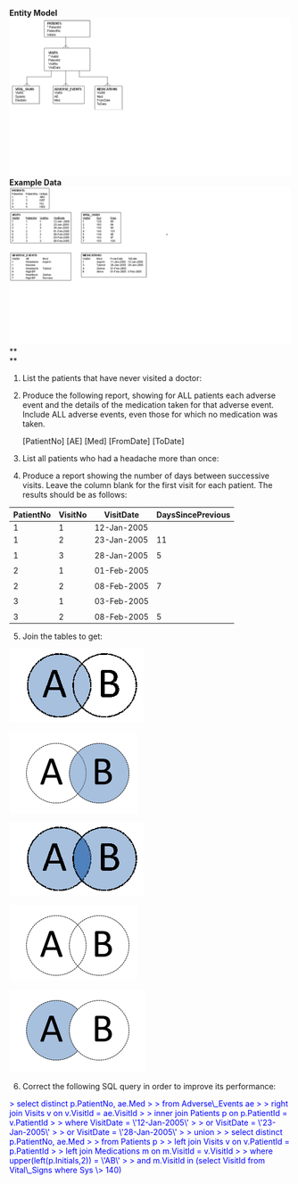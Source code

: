 **Entity Model**
![alt text](entity.png "Title")
**Example Data**
![alt text](data.png "Title")
**\
**

1.  List the patients that have never visited a doctor:

2.  Produce the following report, showing for ALL patients each adverse
    event and the details of the medication taken for that adverse
    event. Include ALL adverse events, even those for which no
    medication was taken.

    [PatientNo] [AE] [Med] [FromDate] [ToDate]

3.  List all patients who had a headache more than once:

4.  Produce a report showing the number of days between successive
    visits. Leave the column blank for the first visit for each patient.
    The results should be as follows:
 
 |PatientNo | VisitNo | VisitDate | DaysSincePrevious| 
 |----------|---------|-----------|------------------|
 |1         | 1       | 12-Jan-2005 |                |
 |1 | 2 | 23-Jan-2005 | 11 |
 |  |   |             |    |
 |1 | 3 | 28-Jan-2005 | 5  |
 |  |   |             |    |
 |2 | 1 | 01-Feb-2005 |    |
 |  |   |             |    |
 |2 | 2 | 08-Feb-2005 | 7  |
 |  |   |             |    |
 |3 | 1 | 03-Feb-2005 |    |
 |  |   |             |    |
 |3 | 2 | 08-Feb-2005 | 5  |
 
  

5.  Join the tables to get:

![alt text](ab.png "Title")

![alt text](ab1.png "Title")

![alt text](ab2.png "Title")

![alt text](ab3.png "Title")

![alt text](ab4.png "Title")

6.  Correct the following SQL query in order to improve its performance:
<span style="color: blue"> 
> select distinct p.PatientNo, ae.Med
>
> from Adverse\_Events ae
>
> right join Visits v on v.VisitId = ae.VisitId
>
> inner join Patients p on p.PatientId = v.PatientId
>
> where VisitDate = \'12-Jan-2005\'
>
> or VisitDate = \'23-Jan-2005\'
>
> or VisitDate = \'28-Jan-2005\'
>
> union
>
> select distinct p.PatientNo, ae.Med
>
> from Patients p
>
> left join Visits v on v.PatientId = p.PatientId
>
> left join Medications m on m.VisitId = v.VisitId
>
> where upper(left(p.Initials,2)) = \'AB\'
>
> and m.VisitId in (select VisitId from Vital\_Signs where Sys \> 140)

 </span>
